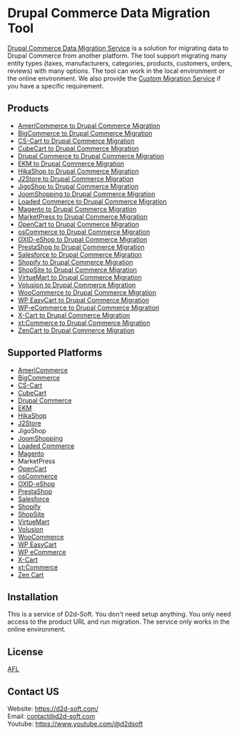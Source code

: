 # Drupal Commerce Data Migration Tool
[Drupal Commerce Data Migration Service](https://d2d-soft.com/36-drupal-commerce-migration) is a solution for migrating data to Drupal Commerce from another platform. The tool support migrating many entity types (taxes, manufacturers, categories, products, customers, orders, reviews) with many options. The tool can work in the local environment or the online environment. We also provide the [Custom Migration Service](https://d2d-soft.com/migration-services/296-data-migration-customization.html) if you have a specific requirement. 

## Products
- [AmeriCommerce to Drupal Commerce Migration](https://d2d-soft.com/drupal-commerce-migration/766-americommerce-to-drupal-commerce-migration-service.html)
- [BigCommerce to Drupal Commerce Migration](https://d2d-soft.com/drupal-commerce-migration/412-bigcommerce-to-drupal-commerce-migration-service.html)
- [CS-Cart to Drupal Commerce Migration](https://d2d-soft.com/drupal-commerce-migration/342-cs-cart-to-drupal-commerce-migration-service.html)
- [CubeCart to Drupal Commerce Migration](https://d2d-soft.com/drupal-commerce-migration/343-cubecart-to-drupal-commerce-migration-service.html)
- [Drupal Commerce to Drupal Commerce Migration](https://d2d-soft.com/drupal-commerce-migration/344-drupal-commerce-to-drupal-commerce-migration-service.html)
- [EKM to Drupal Commerce Migration](https://d2d-soft.com/drupal-commerce-migration/820-ekm-to-drupal-commerce-migration-service.html)
- [HikaShop to Drupal Commerce Migration](https://d2d-soft.com/drupal-commerce-migration/469-hikashop-to-drupal-commerce-migration-service.html)
- [J2Store to Drupal Commerce Migration](https://d2d-soft.com/drupal-commerce-migration/512-j2store-to-drupal-commerce-migration-service.html)
- [JigoShop to Drupal Commerce Migration](https://d2d-soft.com/drupal-commerce-migration/539-jigoshop-to-drupal-commerce-migration-service.html)
- [JoomShopping to Drupal Commerce Migration](https://d2d-soft.com/drupal-commerce-migration/589-joomshopping-to-drupal-commerce-migration-service.html)
- [Loaded Commerce to Drupal Commerce Migration](https://d2d-soft.com/drupal-commerce-migration/345-loaded-to-drupal-commerce-migration-service.html)
- [Magento to Drupal Commerce Migration](https://d2d-soft.com/drupal-commerce-migration/346-magento-to-drupal-commerce-migration-service.html)
- [MarketPress to Drupal Commerce Migration](https://d2d-soft.com/drupal-commerce-migration/564-marketpress-to-drupal-commerce-migration-service.html)
- [OpenCart to Drupal Commerce Migration](https://d2d-soft.com/drupal-commerce-migration/347-opencart-to-drupal-commerce-migration-service.html)
- [osCommerce to Drupal Commerce Migration](https://d2d-soft.com/drupal-commerce-migration/348-oscommerce-to-drupal-commerce-migration-service.html)
- [OXID-eShop to Drupal Commerce Migration](https://d2d-soft.com/drupal-commerce-migration/349-oxid-eshop-to-drupal-commerce-migration-service.html)
- [PrestaShop to Drupal Commerce Migration](https://d2d-soft.com/drupal-commerce-migration/350-prestashop-to-drupal-commerce-migration-service.html)
- [Salesforce to Drupal Commerce Migration](https://d2d-soft.com/drupal-commerce-migration/714-salesforce-to-drupal-commerce-migration-service.html)
- [Shopify to Drupal Commerce Migration](https://d2d-soft.com/drupal-commerce-migration/375-shopify-to-drupal-commerce-migration-service.html)
- [ShopSite to Drupal Commerce Migration](https://d2d-soft.com/drupal-commerce-migration/847-shopsite-to-drupal-commerce-migration-service.html)
- [VirtueMart to Drupal Commerce Migration](https://d2d-soft.com/drupal-commerce-migration/351-virtuemart-to-drupal-commerce-migration-service.html)
- [Volusion to Drupal Commerce Migration](https://d2d-soft.com/drupal-commerce-migration/637-volusion-to-drupal-commerce-migration-service.html)
- [WooCommerce to Drupal Commerce Migration](https://d2d-soft.com/drupal-commerce-migration/352-woocommerce-to-drupal-commerce-migration-service.html)
- [WP EasyCart to Drupal Commerce Migration](https://d2d-soft.com/drupal-commerce-migration/663-wpeasycart-to-drupal-commerce-migration-service.html)
- [WP-eCommerce to Drupal Commerce Migration](https://d2d-soft.com/drupal-commerce-migration/353-wp-ecommerce-to-drupal-commerce-migration-service.html)
- [X-Cart to Drupal Commerce Migration](https://d2d-soft.com/drupal-commerce-migration/354-x-cart-to-drupal-commerce-migration-service.html)
- [xt:Commerce to Drupal Commerce Migration](https://d2d-soft.com/drupal-commerce-migration/355-xtcommerce-to-drupal-commerce-migration-service.html)
- [ZenCart to Drupal Commerce Migration](https://d2d-soft.com/drupal-commerce-migration/356-zencart-to-drupal-commerce-migration-service.html)

## Supported Platforms
- [AmeriCommerce](https://www.americommerce.com/)
- [BigCommerce](https://www.bigcommerce.com/)
- [CS-Cart](https://www.cs-cart.com/)
- [CubeCart](https://www.cubecart.com/)
- [Drupal Commerce](https://drupalcommerce.org/)
- [EKM](https://www.ekm.com/)
- [HikaShop](https://www.hikashop.com/)
- [J2Store](https://www.j2store.org/)
- JigoShop
- [JoomShopping](https://extensions.joomla.org/extension/joomshopping/)
- [Loaded Commerce](https://loadedcommerce.com/)
- [Magento](https://magento.com/)
- MarketPress
- [OpenCart](https://www.opencart.com/)
- [osCommerce](https://www.oscommerce.com/)
- [OXID-eShop](https://www.oxid-esales.com)
- [PrestaShop](https://www.prestashop.com)
- [Salesforce](https://www.salesforce.com/)
- [Shopify](https://www.shopify.com/)
- [ShopSite](https://www.shopsite.com/)
- [VirtueMart](https://virtuemart.net/)
- [Volusion](https://volusion.com/)
- [WooCommerce](https://woocommerce.com/)
- [WP EasyCart](https://www.wpeasycart.com/)
- [WP eCommerce](https://wpecommerce.org/)
- [X-Cart](https://www.x-cart.com/)
- [xt:Commerce](https://www.xt-commerce.com/)
- [Zen Cart](https://www.zen-cart.com/)

## Installation
This is a service of D2d-Soft. You don't need setup anything. You only need access to the product URL and run migration. The service only works in the online environment.

## License

[AFL](https://d2d-soft.com/license/AFL.txt)

## Contact US
Website: https://d2d-soft.com/ \
Email: contact@d2d-soft.com \
Youtube: https://www.youtube.com/@d2dsoft 